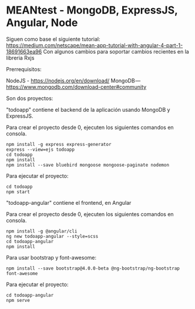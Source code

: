 # MEANtest - MongoDB, ExpressJS, Angular, Node

Siguen como base el siguiente tutorial: https://medium.com/netscape/mean-app-tutorial-with-angular-4-part-1-18691663ea96
Con algunos cambios para soportar cambios recientes en la libreria Rxjs


Prerrequisitos:

NodeJS - https://nodejs.org/en/download/ 
MongoDB — https://www.mongodb.com/download-center#community


Son dos proyectos: 

"todoapp" contiene el backend de la aplicación usando MongoDB y ExpressJS.

Para crear el proyecto desde 0, ejecuten los siguientes comandos en consola.

```
npm install -g express express-generator
express --view=ejs todoapp
cd todoapp
npm install
npm install --save bluebird mongoose mongoose-paginate nodemon
```

Para ejecutar el proyecto:

```
cd todoapp
npm start
```


"todoapp-angular" contiene el frontend, en Angular 

Para crear el proyecto desde 0, ejecuten los siguientes comandos en consola.

```
npm install -g @angular/cli
ng new todoapp-angular --style=scss
cd todoapp-angular
npm install
```

Para usar bootstrap y font-awesome:

```
npm install --save bootstrap@4.0.0-beta @ng-bootstrap/ng-bootstrap font-awesome
```

Para ejecutar el proyecto:

```
cd todoapp-angular
npm serve
```